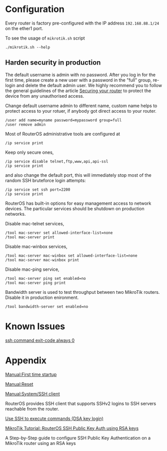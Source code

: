 # Configuration

Every router is factory pre-configured with the IP address `192.168.88.1/24` on the ether1 port.

To see the usage of `mikrotik.sh` script

```console
./mikrotik.sh --help
```

## Harden security in production

The default username is admin with no password. After you log in for the first time, please create a new user with a password in the "full" group, re-login and delete the default admin user. We highly recommend you to follow the general guidelines of the article [Securing your router](https://wiki.mikrotik.com/wiki/Manual:Securing_Your_Router) to protect the device from any unauthorised access.

Change default username admin to different name, custom name helps to protect access to your rotuer, if anybody got direct access to your router.

```console
/user add name=myname password=mypassword group=full
/user remove admin
```

Most of RouterOS administrative tools are configured at

```console
/ip service print
```

Keep only secure ones,

```console
/ip service disable telnet,ftp,www,api,api-ssl
/ip service print
```

and also change the default port, this will immediately stop most of the random SSH bruteforce login attempts:

```console
/ip service set ssh port=2200
/ip service print
```

RouterOS has built-in options for easy management access to network devices. The particular services should be shutdown on production networks.

Disable mac-telnet services,

```console
/tool mac-server set allowed-interface-list=none
/tool mac-server print
```

Disable mac-winbox services,

```console
/tool mac-server mac-winbox set allowed-interface-list=none
/tool mac-server mac-winbox print
```

Disable mac-ping service,

```console
/tool mac-server ping set enabled=no
/tool mac-server ping print
```

Bandwidth server is used to test throughput between two MikroTik routers. Disable it in production enironment.

```console
/tool bandwidth-server set enabled=no
```

# Known Issues

[ssh command exit-code always 0](https://forum.mikrotik.com/viewtopic.php?t=153623)

# Appendix

[Manual:First time startup](https://wiki.mikrotik.com/wiki/Manual:First_time_startup)

[Manual:Reset](https://wiki.mikrotik.com/wiki/Manual:Reset)

[Manual:System/SSH client](https://wiki.mikrotik.com/wiki/Manual:System/SSH_client)

RouterOS provides SSH client that supports SSHv2 logins to SSH servers reachable from the router.

[Use SSH to execute commands (DSA key login)](https://wiki.mikrotik.com/wiki/Use_SSH_to_execute_commands_(DSA_key_login))

[MikroTik Tutorial: RouterOS SSH Public Key Auth using RSA keys](https://jcutrer.com/howto/networking/mikrotik/routeros-ssh-publickeyauth-rsa-keys)

A Step-by-Step guide to configure SSH Public Key Authentication on a MikroTik router using an RSA keys
